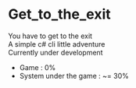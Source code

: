 # Get_to_the_exit
You have to get to the exit  
A simple c# cli little adventure  
Currently under development  
<ul>
<li>Game : 0%  </li>
<li>System under the game : ~= 30%  </li>
</ul>
